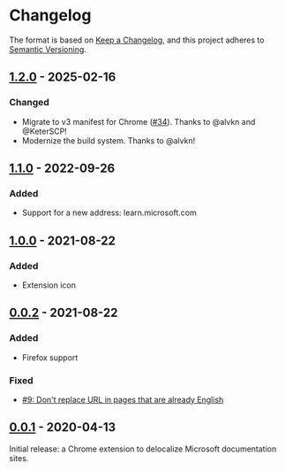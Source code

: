 <!--
SPDX-FileCopyrightText: 2025 msdn-delocalizer contributors <https://github.com/ForNeVeR/msdn-delocalizer>

SPDX-License-Identifier: MIT
-->

Changelog
=========

The format is based on [Keep a Changelog](https://keepachangelog.com/en/1.0.0/), and this project adheres to [Semantic
Versioning](https://semver.org/spec/v2.0.0.html).

## [1.2.0] - 2025-02-16
### Changed
- Migrate to v3 manifest for Chrome ([#34](https://github.com/ForNeVeR/msdn-delocalizer/issues/34)). Thanks to @alvkn and @KeterSCP!
- Modernize the build system. Thanks to @alvkn!

## [1.1.0] - 2022-09-26
### Added
- Support for a new address: learn.microsoft.com

## [1.0.0] - 2021-08-22
### Added
- Extension icon

## [0.0.2] - 2021-08-22
### Added
- Firefox support

### Fixed
- [#9: Don't replace URL in pages that are already English](https://github.com/ForNeVeR/msdn-delocalizer/issues/9)

## [0.0.1] - 2020-04-13
Initial release: a Chrome extension to delocalize Microsoft documentation sites.

[0.0.1]: https://github.com/ForNeVeR/msdn-delocalizer/releases/tag/v0.0.1
[0.0.2]: https://github.com/ForNeVeR/msdn-delocalizer/compare/v0.0.1...v0.0.2
[1.0.0]: https://github.com/ForNeVeR/msdn-delocalizer/compare/v0.0.2...v1.0.0
[1.1.0]: https://github.com/ForNeVeR/msdn-delocalizer/compare/v1.0.0...v1.1.0
[1.2.0]: https://github.com/ForNeVeR/msdn-delocalizer/compare/v1.1.0...v1.2.0
[Unreleased]: https://github.com/ForNeVeR/msdn-delocalizer/compare/v1.2.0...HEAD
